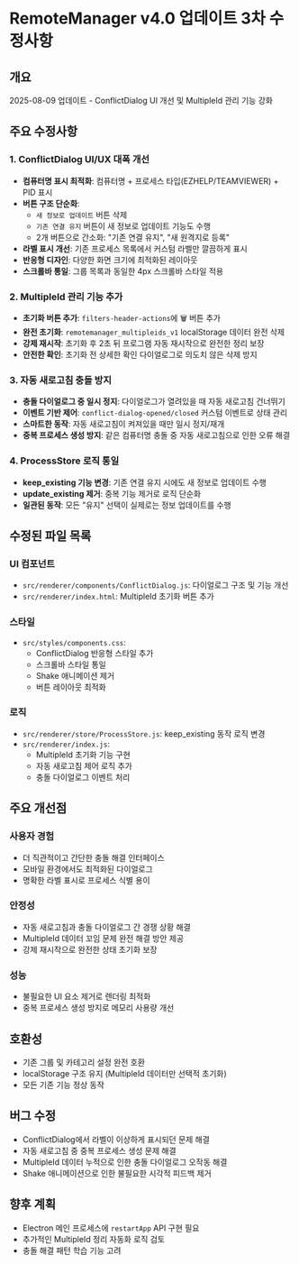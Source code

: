 # RemoteManager v4.0 업데이트 3차 수정사항

## 개요
2025-08-09 업데이트 - ConflictDialog UI 개선 및 MultipleId 관리 기능 강화

## 주요 수정사항

### 1. ConflictDialog UI/UX 대폭 개선
- **컴퓨터명 표시 최적화**: 컴퓨터명 + 프로세스 타입(EZHELP/TEAMVIEWER) + PID 표시
- **버튼 구조 단순화**: 
  - `새 정보로 업데이트` 버튼 삭제
  - `기존 연결 유지` 버튼이 새 정보로 업데이트 기능도 수행
  - 2개 버튼으로 간소화: "기존 연결 유지", "새 원격지로 등록"
- **라벨 표시 개선**: 기존 프로세스 목록에서 커스텀 라벨만 깔끔하게 표시
- **반응형 디자인**: 다양한 화면 크기에 최적화된 레이아웃
- **스크롤바 통일**: 그룹 목록과 동일한 4px 스크롤바 스타일 적용

### 2. MultipleId 관리 기능 추가
- **초기화 버튼 추가**: `filters-header-actions`에 🗑️ 버튼 추가
- **완전 초기화**: `remotemanager_multipleids_v1` localStorage 데이터 완전 삭제
- **강제 재시작**: 초기화 후 2초 뒤 프로그램 자동 재시작으로 완전한 정리 보장
- **안전한 확인**: 초기화 전 상세한 확인 다이얼로그로 의도치 않은 삭제 방지

### 3. 자동 새로고침 충돌 방지
- **충돌 다이얼로그 중 일시 정지**: 다이얼로그가 열려있을 때 자동 새로고침 건너뛰기
- **이벤트 기반 제어**: `conflict-dialog-opened/closed` 커스텀 이벤트로 상태 관리
- **스마트한 동작**: 자동 새로고침이 켜져있을 때만 일시 정지/재개
- **중복 프로세스 생성 방지**: 같은 컴퓨터명 충돌 중 자동 새로고침으로 인한 오류 해결

### 4. ProcessStore 로직 통일
- **keep_existing 기능 변경**: 기존 연결 유지 시에도 새 정보로 업데이트 수행
- **update_existing 제거**: 중복 기능 제거로 로직 단순화
- **일관된 동작**: 모든 "유지" 선택이 실제로는 정보 업데이트를 수행

## 수정된 파일 목록

### UI 컴포넌트
- `src/renderer/components/ConflictDialog.js`: 다이얼로그 구조 및 기능 개선
- `src/renderer/index.html`: MultipleId 초기화 버튼 추가

### 스타일
- `src/styles/components.css`: 
  - ConflictDialog 반응형 스타일 추가
  - 스크롤바 스타일 통일
  - Shake 애니메이션 제거
  - 버튼 레이아웃 최적화

### 로직
- `src/renderer/store/ProcessStore.js`: keep_existing 동작 로직 변경
- `src/renderer/index.js`: 
  - MultipleId 초기화 기능 구현
  - 자동 새로고침 제어 로직 추가
  - 충돌 다이얼로그 이벤트 처리

## 주요 개선점

### 사용자 경험
- 더 직관적이고 간단한 충돌 해결 인터페이스
- 모바일 환경에서도 최적화된 다이얼로그
- 명확한 라벨 표시로 프로세스 식별 용이

### 안정성
- 자동 새로고침과 충돌 다이얼로그 간 경쟁 상황 해결
- MultipleId 데이터 꼬임 문제 완전 해결 방안 제공
- 강제 재시작으로 완전한 상태 초기화 보장

### 성능
- 불필요한 UI 요소 제거로 렌더링 최적화
- 중복 프로세스 생성 방지로 메모리 사용량 개선

## 호환성
- 기존 그룹 및 카테고리 설정 완전 호환
- localStorage 구조 유지 (MultipleId 데이터만 선택적 초기화)
- 모든 기존 기능 정상 동작

## 버그 수정
- ConflictDialog에서 라벨이 이상하게 표시되던 문제 해결
- 자동 새로고침 중 중복 프로세스 생성 문제 해결
- MultipleId 데이터 누적으로 인한 충돌 다이얼로그 오작동 해결
- Shake 애니메이션으로 인한 불필요한 시각적 피드백 제거

## 향후 계획
- Electron 메인 프로세스에 `restartApp` API 구현 필요
- 추가적인 MultipleId 정리 자동화 로직 검토
- 충돌 해결 패턴 학습 기능 고려